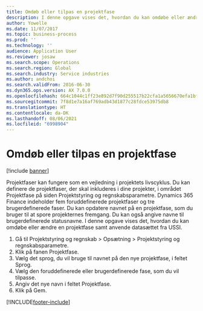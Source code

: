 ```yaml
---
title: Omdøb eller tilpas en projektfase
description: I denne opgave vises det, hvordan du kan omdøbe eller ændre en projektfase.
author: Yowelle
ms.date: 11/07/2017
ms.topic: business-process
ms.prod: ''
ms.technology: ''
audience: Application User
ms.reviewer: josaw
ms.search.scope: Operations
ms.search.region: Global
ms.search.industry: Service industries
ms.author: andchoi
ms.search.validFrom: 2016-06-30
ms.dyn365.ops.version: AX 7.0.0
ms.openlocfilehash: 664c1044c1ff23e892d7f90d255517b22cfa1a5656670efa1bf15339c5ae2112
ms.sourcegitcommit: 7f8d1e7a16af769adb43d1877c28fdce53975db8
ms.translationtype: HT
ms.contentlocale: da-DK
ms.lasthandoff: 08/06/2021
ms.locfileid: "6998904"
---
```

# <a name="rename-or-modify-a-project-stage"></a>Omdøb eller tilpas en projektfase

[!include [banner](../../includes/banner.md)]

Projektfaser kan fungere som en vejledning i projektets livscyklus. Du kan definere de projektfaser, der skal inkluderes i dine projekter, i området Projektfase på siden Projektstyring og regnskabsparametre. Dynamics 365 Finance indeholder fem foruddefinerede projektfaser og tre brugerdefinerede faser. Du kan opdatere navnet på en projektfase, som du bruger til at spore projekternes fremgang. Du kan også angive navne til brugerdefinerede statusnavne. I denne opgave vises det, hvordan du kan omdøbe eller ændre en projektfase samt anvende datasættet fra USSI.

1. Gå til Projektstyring og regnskab > Opsætning > Projektstyring og regnskabsparametre.
2. Klik på fanen Projektfase.
3. Vælg det sprog, du vil bruge til navnet på den nye projektfase, i feltet Sprog.
4. Vælg den foruddefinerede eller brugerdefinerede fase, som du vil tilpasse. 
5. Angiv det nye navn i feltet Projektfase.
6. Klik på Gem.


[!INCLUDE[footer-include](../../includes/footer-banner.md)]